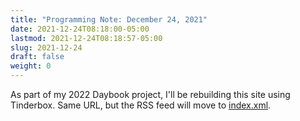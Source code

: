 ```yaml
---
title: "Programming Note: December 24, 2021"
date: 2021-12-24T08:18:00-05:00
lastmod: 2021-12-24T08:18:57-05:00
slug: 2021-12-24
draft: false
weight: 0
---
```


As part of my 2022 Daybook project, I'll be rebuilding this site using Tinderbox. Same URL, but the RSS feed will move to [index.xml](https://daily.baty.net/index.xml).

[//]: # "Exported with love from a post written in Org mode"
[//]: # "- https://github.com/kaushalmodi/ox-hugo"
